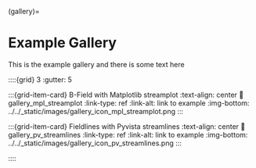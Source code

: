 (gallery)=

# Example Gallery

This is the example gallery and there is some text here

::::{grid} 3
:gutter: 5

:::{grid-item-card} B-Field with Matplotlib streamplot
:text-align: center
:link: gallery_mpl_streamplot
:link-type: ref
:link-alt: link to example
:img-bottom: ../../_static/images/gallery_icon_mpl_streamplot.png
:::

:::{grid-item-card} Fieldlines with Pyvista streamlines
:text-align: center
:link: gallery_pv_streamlines
:link-type: ref
:link-alt: link to example
:img-bottom: ../../_static/images/gallery_icon_pv_streamlines.png
:::

::::